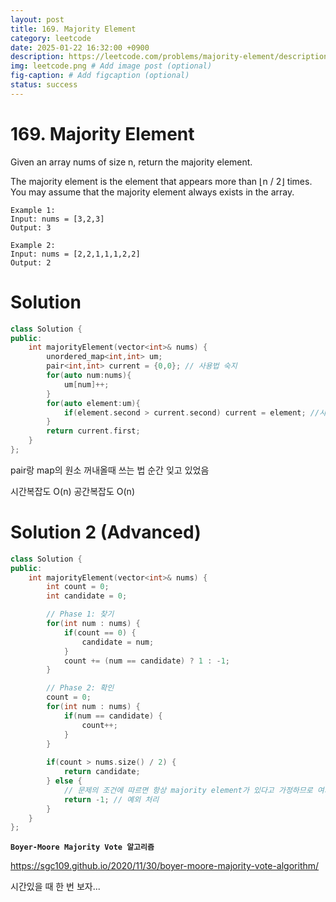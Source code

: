 ```yaml
---
layout: post
title: 169. Majority Element
category: leetcode
date: 2025-01-22 16:32:00 +0900
description: https://leetcode.com/problems/majority-element/description/?envType=company&envId=google&favoriteSlug=google-thirty-days
img: leetcode.png # Add image post (optional)
fig-caption: # Add figcaption (optional)
status: success
---
```



# 169. Majority Element


Given an array nums of size n, return the majority element.

The majority element is the element that appears more than ⌊n / 2⌋ times. You may assume that the majority element always exists in the array.

 
```
Example 1:
Input: nums = [3,2,3]
Output: 3
```

```
Example 2:
Input: nums = [2,2,1,1,1,2,2]
Output: 2
```

# Solution 

```cpp
class Solution {
public:
    int majorityElement(vector<int>& nums) {
        unordered_map<int,int> um;
        pair<int,int> current = {0,0}; // 사용법 숙지 
        for(auto num:nums){
            um[num]++;
        }
        for(auto element:um){
            if(element.second > current.second) current = element; //사용법 숙지 
        }
        return current.first;
    }
};
```

pair랑 map의 원소 꺼내올때 쓰는 법 순간 잊고 있었음 

시간복잡도 O(n) 
공간복잡도 O(n)


# Solution 2 (Advanced)
```cpp
class Solution {
public:
    int majorityElement(vector<int>& nums) {
        int count = 0;
        int candidate = 0;

        // Phase 1: 찾기
        for(int num : nums) {
            if(count == 0) {
                candidate = num;
            }
            count += (num == candidate) ? 1 : -1;
        }

        // Phase 2: 확인
        count = 0;
        for(int num : nums) {
            if(num == candidate) {
                count++;
            }
        }
        
        if(count > nums.size() / 2) {
            return candidate;
        } else {
            // 문제의 조건에 따르면 항상 majority element가 있다고 가정하므로 여기까지 도달하지 않습니다.
            return -1; // 예외 처리
        }
    }
};
```

**`Boyer-Moore Majority Vote 알고리즘`** 

https://sgc109.github.io/2020/11/30/boyer-moore-majority-vote-algorithm/

시간있을 때 한 번 보자...